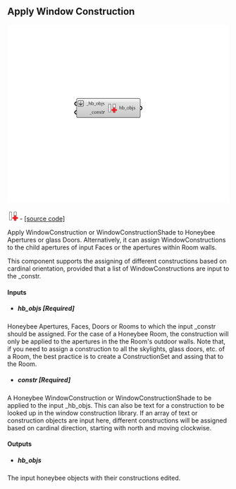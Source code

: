 ## Apply Window Construction

![](../../images/components/Apply_Window_Construction.png)

![](../../images/icons/Apply_Window_Construction.png) - [[source code]](https://github.com/ladybug-tools/honeybee-grasshopper-energy/blob/master/honeybee_grasshopper_energy/src//HB%20Apply%20Window%20Construction.py)


Apply WindowConstruction or WindowConstructionShade to Honeybee Apertures or glass Doors. Alternatively, it can assign WindowConstructions to the child apertures of input Faces or the apertures within Room walls. 

This component supports the assigning of different constructions based on cardinal orientation, provided that a list of WindowConstructions are input to the _constr.  



#### Inputs
* ##### hb_objs [Required]
Honeybee Apertures, Faces, Doors or Rooms to which the input _constr should be assigned. For the case of a Honeybee Room, the construction will only be applied to the apertures in the the Room's outdoor walls. Note that, if you need to assign a construction to all the skylights, glass doors, etc. of a Room, the best practice is to create a ConstructionSet and assing that to the Room. 
* ##### constr [Required]
A Honeybee WindowConstruction or WindowConstructionShade to be applied to the input _hb_objs. This can also be text for a construction to be looked up in the window construction library. If an array of text or construction objects are input here, different constructions will be assigned based on cardinal direction, starting with north and moving clockwise. 

#### Outputs
* ##### hb_objs
The input honeybee objects with their constructions edited. 